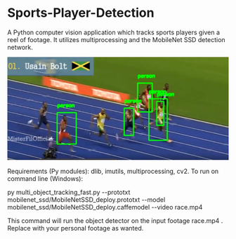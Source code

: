 # Sports-Player-Detection

A Python computer vision application which tracks sports players given a reel of footage.
It utilizes multiprocessing and the MobileNet SSD detection network.

![Picture of project:](/images/player-tracker.PNG)

Requirements (Py modules): dlib, imutils, multiprocessing, cv2.
To run on command line (Windows):

py multi_object_tracking_fast.py --prototxt mobilenet_ssd/MobileNetSSD_deploy.prototxt --model mobilenet_ssd/MobileNetSSD_deploy.caffemodel --video race.mp4

This command will run the object detector on the input footage race.mp4 . Replace with your personal footage as wanted.


